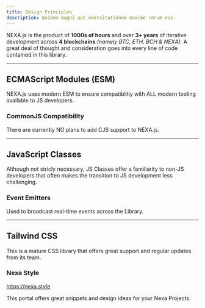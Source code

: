 ```yaml
---
title: Design Principles
description: Quidem magni aut exercitationem maxime rerum eos.
---
```


NEXA.js is the product of __1000s of hours__ and over __3+ years__ of iterative development across __4 blockchains__ _(namely BTC, ETH, BCH & NEXA)._ A great deal of thought and consideration goes into every line of code contained in this library.

---

## ECMAScript Modules (ESM)

NEXA.js uses modern ESM to ensure compatiblitiy with ALL modern tooling available to JS developers.

### CommonJS Compatibility

There are currently NO plans to add CJS support to NEXA.js.

---

## JavaScript Classes

Although not stricly necessary, JS Classes offer a familiarity to non-JS developers that often makes the transition to JS development less challenging.

### Event Emitters

Used to broadcast real-time events across the Library.

---

## Tailwind CSS

This is a mature CSS library that offers great support and regular updates from its team.

### Nexa Style

https://nexa.style

This portal offers great snippets and design ideas for your Nexa Projects.
